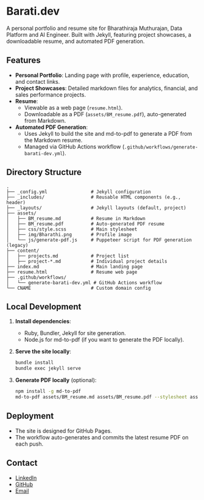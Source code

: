 # Barati.dev

A personal portfolio and resume site for Bharathiraja Muthurajan, Data Platform and AI Engineer. Built with Jekyll, featuring project showcases, a downloadable resume, and automated PDF generation.

## Features

- **Personal Portfolio**: Landing page with profile, experience, education, and contact links.
- **Project Showcases**: Detailed markdown files for analytics, financial, and sales performance projects.
- **Resume**: 
  - Viewable as a web page (`resume.html`).
  - Downloadable as a PDF (`assets/BM_resume.pdf`), auto-generated from Markdown.
- **Automated PDF Generation**: 
  - Uses Jekyll to build the site and md-to-pdf to generate a PDF from the Markdown resume.
  - Managed via GitHub Actions workflow (`.github/workflows/generate-barati-dev.yml`).

## Directory Structure

```
.
├── _config.yml                # Jekyll configuration
├── _includes/                 # Reusable HTML components (e.g., header)
├── _layouts/                  # Jekyll layouts (default, project)
├── assets/
│   ├── BM_resume.md           # Resume in Markdown
│   ├── BM_resume.pdf          # Auto-generated PDF resume
│   ├── css/style.scss         # Main stylesheet
│   ├── img/Bharathi.png       # Profile image
│   └── js/generate-pdf.js     # Puppeteer script for PDF generation (legacy)
├── content/
│   ├── projects.md            # Project list
│   ├── project-*.md           # Individual project details
├── index.md                   # Main landing page
├── resume.html                # Resume web page
├── .github/workflows/
│   └── generate-barati-dev.yml # GitHub Actions workflow
└── CNAME                      # Custom domain config
```

## Local Development

1. **Install dependencies**:
   - Ruby, Bundler, Jekyll for site generation.
   - Node.js for md-to-pdf (if you want to generate the PDF locally).

2. **Serve the site locally**:
   ```sh
   bundle install
   bundle exec jekyll serve
   ```

3. **Generate PDF locally** (optional):
   ```sh
   npm install -g md-to-pdf
   md-to-pdf assets/BM_resume.md assets/BM_resume.pdf --stylesheet assets/css/style.css
   ```

## Deployment

- The site is designed for GitHub Pages.
- The workflow auto-generates and commits the latest resume PDF on each push.

## Contact

- [LinkedIn](https://www.linkedin.com/in/bharathirajam)
- [GitHub](https://github.com/brt-rj)
- [Email](mailto:barati_m@pm.me) 